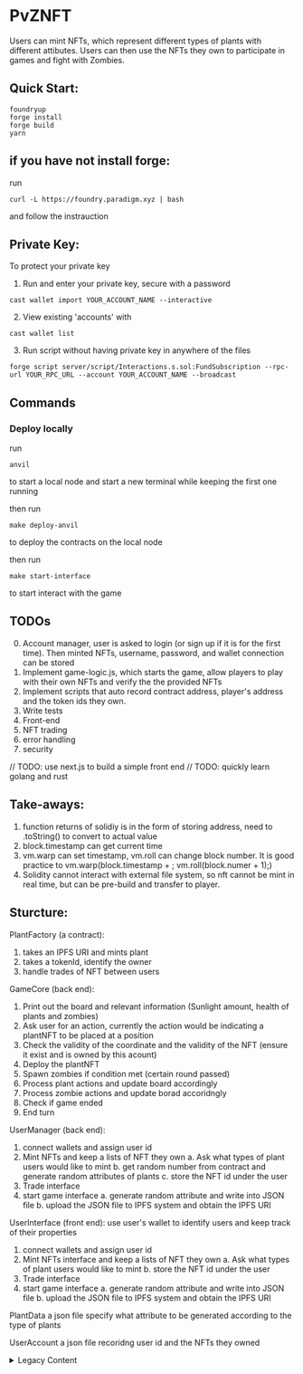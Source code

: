 # PvZNFT

Users can mint NFTs, which represent different types of plants with different attibutes. Users can then use the NFTs they own to participate in games and fight with Zombies.

## Quick Start:

```shell
foundryup
forge install
forge build
yarn
```

## if you have not install forge:

run

```shell
curl -L https://foundry.paradigm.xyz | bash
```

and follow the instrauction

## Private Key:

To protect your private key

1. Run and enter your private key, secure with a password

```shell
cast wallet import YOUR_ACCOUNT_NAME --interactive
```

2. View existing 'accounts' with

```shell
cast wallet list
```

3. Run script without having private key in anywhere of the files

```shell
forge script server/script/Interactions.s.sol:FundSubscription --rpc-url YOUR_RPC_URL --account YOUR_ACCOUNT_NAME --broadcast
```

## Commands

### Deploy locally

run

```shell
anvil
```

to start a local node and start a new terminal while keeping the first one running

then run

```shell
make deploy-anvil
```

to deploy the contracts on the local node

then run

```shell
make start-interface
```

to start interact with the game

## TODOs

0. Account manager, user is asked to login (or sign up if it is for the first time). Then minted NFTs, username, password, and wallet connection can be stored
1. Implement game-logic.js, which starts the game, allow players to play with their own NFTs and verify the the provided NFTs
2. Implement scripts that auto record contract address, player's address and the token ids they own.
3. Write tests
4. Front-end
5. NFT trading
6. error handling
7. security

// TODO: use next.js to build a simple front end
// TODO: quickly learn golang and rust

## Take-aways:

1. function returns of solidiy is in the form of storing address, need to .toString() to convert to actual value
2. block.timestamp can get current time
3. vm.warp can set timestamp, vm.roll can change block number. It is good practice to vm.warp(block.timestamp + <whatever operations>; vm.roll(block.numer + 1);)
4. Solidity cannot interact with external file system, so nft cannot be mint in real time, but can be pre-build and transfer to player.

## Sturcture:

PlantFactory (a contract):

1. takes an IPFS URI and mints plant
2. takes a tokenId, identify the owner
3. handle trades of NFT between users

GameCore (back end):

1. Print out the board and relevant information (Sunlight amount, health of plants and zombies)
2. Ask user for an action, currently the action would be indicating a plantNFT to be placed at a position
3. Check the validity of the coordinate and the validity of the NFT (ensure it exist and is owned by this acount)
4. Deploy the plantNFT
5. Spawn zombies if condition met (certain round passed)
6. Process plant actions and update board accordingly
7. Process zombie actions and update borad accoridngly
8. Check if game ended
9. End turn

UserManager (back end):

1. connect wallets and assign user id
2. Mint NFTs and keep a lists of NFT they own
   a. Ask what types of plant users would like to mint
   b. get random number from contract and generate random attributes of plants
   c. store the NFT id under the user
3. Trade interface
4. start game interface
   a. generate random attribute and write into JSON file
   b. upload the JSON file to IPFS system and obtain the IPFS URI

UserInterface (front end):
use user's wallet to identify users and keep track of their properties

1. connect wallets and assign user id
2. Mint NFTs interface and keep a lists of NFT they own
   a. Ask what types of plant users would like to mint
   b. store the NFT id under the user
3. Trade interface
4. start game interface
   a. generate random attribute and write into JSON file
   b. upload the JSON file to IPFS system and obtain the IPFS URI

PlantData
a json file specify what attribute to be generated according to the type of plants

UserAccount
a json file recoridng user id and the NFTs they owned

<details>
<summary>Legacy Content</summary>

update:
since solidity does not have the ability to interact with external file systems, the random numbers would be generated by the contract, but the plant attributes will be generated externally and pass back to the contract to mint NFT

but since s.sol scripts cannot interact with IPFS as well, at this stage, the URI will be hard coded into the code.

PlantFactory:

1. takes an IPFS URI and mints plant
   a. generate random attribute and write into JSON file
   b. upload the JSON file to IPFS system and obtain the IPFS URI
   c. mint NFT and obtain the NFT id
2. takes a tokenId, identify the owner
3. handle trades of NFT between users

UserInterface:
use user's wallet to identify users and keep track of their properties

1. connect wallets and assign user id
2. Mint NFTs interface and keep a lists of NFT they own
   a. Ask what types of plant users would like to mint
   b. store the NFT id under the user
3. Trade interface
4. start game interface

PlantData
a json file specify what attribute to be generated according to the type of plants

UserAccount
a json file recoridng user id and the NFTs they owned

Start game

1. Print out the board and relevant information (Sunlight amount, health of plants and zombies)
2. Ask user for an action, currently the action would be indicating a plantNFT to be placed at a position
3. Check the validity of the coordinate and the validity of the NFT (ensure it exist and is owned by this acount)
4. Deploy the plantNFT
5. Spawn zombies if condition met (certain round passed)
6. Process plant actions and update board accordingly
7. Process zombie actions and update borad accoridngly
8. Check if game ended
9. End turn
</details>
